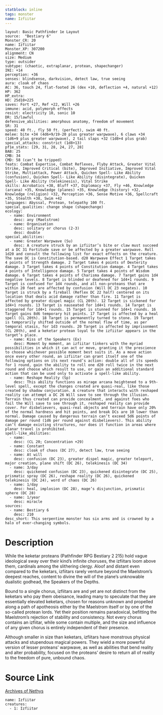```yaml
---
statblock: inline
tags: monster
name: Izfiitar
---
```

```statblock
layout: Basic Pathfinder 1e Layout
source:  "Bestiary 6"
Monster_CR: 20
name: Izfiitar
Monster_XP: 307200
alignment: CN
size: Medium
type: outsider
subtype: (chaotic, extraplanar, protean, shapechanger)
INI: +14
perception: +36
senses: blindsense, darkvision, detect law, true seeing
aura: cloak of chaos
AC: 36, touch 24, flat-footed 26 (dex +10, deflection +4, natural +12)
HP: 362
HP_extra: 
HD: 25d10+225
saves: Fort +27, Ref +22, Will +26
immune: acid, polymorph effects
resist: electricity 10, sonic 10
DR: 15/lawful
defensive_abilities: amorphous anatomy, freedom of movement
SR: 31
speed: 40 ft., fly 50 ft. (perfect), swim 40 ft.
melee: bite +34 (4d6+9/19-20 plus greater warpwave), 6 claws +34 (1d6+9 plus greater warpwave), 2 tail slaps +32 (1d8+4 plus grab)
special_attacks: constrict (1d8+13)
pf1e_stats: [29, 31, 28, 24, 27, 28]
BAB: 25
CMB: 34
CMD: 58 (can’t be tripped)
feats: Combat Expertise, Combat Reflexes, Flyby Attack, Greater Vital Strike, Improved Critical (bite), Improved Initiative, Improved Vital Strike, Multiattack, Power Attack, Quicken Spell- Like Ability (confusion), Quicken Spell- Like Ability (disintegrate), Quicken Spell- Like Ability (telekinesis), Vital Strike
skills: Acrobatics +38, Bluff +37, Diplomacy +37, Fly +46, Knowledge (arcana) +35, Knowledge (planes) +35, Knowledge (history) +32, Knowledge (religion) +32, Perception +36, Sense Motive +36, Spellcraft +35, Stealth +38, Swim +42
languages: Abyssal, Protean, telepathy 100 ft.
special_qualities: change shape (shapechange)
ecology:
  - name: Environment
    desc: any (Maelstrom)
  - name: Organisation
    desc: solitary or chorus (2-3)
    desc: double
special_abilities:
  - name: Greater Warpwave (Su)
    desc: A creature struck by an izfiitar’s bite or claw must succeed at a DC 31 Fortitude save or be affected by a greater warpwave. Roll 1d20 and consult the following list for exact effects on the creature. The save DC is Constitution-based. d20 Warpwave Effect 1 Target takes 4 points of Strength damage. 2 Target takes 4 points of Dexterity damage. 3 Target takes 4 points of Constitution damage. 4 Target takes 4 points of Intelligence damage. 5 Target takes 4 points of Wisdom damage. 6 Target takes 4 points of Charisma damage. 7 Target gains 1d4 negative levels. 8 Target is blinded or deafened for 1d4+1 rounds. 9 Target is confused for 1d4 rounds, and all non-proteans that are within 20 feet are affected by confusion (Will DC 23 negates). 10 Target is struck by a fireball (Reflex DC 22 half) centered on its location that deals acid damage rather than fire. 11 Target is affected by greater dispel magic (CL 20th). 12 Target is sickened for 1d4+1 rounds. 13 Target is nauseated for 1d4+1 rounds. 14 Target is staggered for 1d4+1 rounds. 15 Target is stunned for 1d4+1 rounds. 16 Target gains 8d6 temporary hit points. 17 Target is affected by a heal spell (CL 20th). 18 Target is permanently turned to stone. 19 Target is temporarily shifted outside of the normal flow of time, as per temporal stasis, for 1d3 rounds. 20 Target is affected by imprisonment (CL 20th), and a keketar protean loyal to the izfiitar appears in the target’s place.
  - name: Kiss of the Speakers (Ex)
    desc: Moment by moment, an izfiitar tinkers with the myriad possibilities in which it can act or move, granting it the prescience to choose whichever possible moment best suits it. As a move action once every other round, an izfiitar can grant itself one of the following options on its next round’s action: double all of its speeds for 1 round, gain the ability to roll one d20 roll twice in the next round and choose which result to use, or gain an additional standard action that can be used only to activate a spell-like ability.
  - name: Reshape Reality (Sp)
    desc: This ability functions as mirage arcana heightened to a 9th-level spell, except the changes created are quasi-real, like those created by shadow conjuration. A creature that interacts with reshaped reality can attempt a DC 26 Will save to see through the illusion. Terrain thus created can provide concealment, and against foes who fail the Will save to see through it, reshaped reality can provide cover. For disbelievers, quasi-real objects and terrain have only 20% of the normal hardness and hit points, and break DCs are 10 lower than normal. Damage caused by dangerous terrain can’t exceed 5d6 points of damage per round (1d6 per round against disbelievers). This ability can’t damage existing structures, nor does it function in areas where planar travel is prohibited.
spell-like_abilities:
  - name:
    desc: (CL 20; Concentration +29)
  - name: Constant
    desc: cloak of chaos (DC 27), detect law, true seeing
  - name: At will
    desc: confusion (DC 23), greater dispel magic, greater teleport, major creation, plane shift (DC 26), telekinesis (DC 34)
  - name: 3/day
    desc: quickened confusion (DC 23), quickened disintegrate (DC 25), prismatic spray (DC 26), reshape reality (DC 26), quickened telekinesis (DC 24), word of chaos (DC 26)
  - name: 1/day
    desc: heal, implosion (DC 28), mage’s disjunction, prismatic sphere (DC 28)
  - name: 1/year
    desc: miracle
sources:
  - name: Bestiary 6
    desc: 210
desc_short: This serpentine monster has six arms and is crowned by a halo of ever-changing symbols.
```
# Description
While the keketar proteans (Pathfinder RPG Bestiary 2 215) hold vague ideological sway over their kind’s infinite choruses, the izfiitars loom above them, cardinals among the slithering clergy. Aloof and distant even compared to the keketars, izfiitars rarely venture beyond the Maelstrom’s deepest reaches, content to divine the will of the plane’s unknowable dualistic godhead, the Speakers of the Depths. 

Bound to a single chorus, izfiitars are and yet are not distinct from the keketars who pay them obeisance, leading many to speculate that they are essentially elevated keketars, chosen for reasons unknown and propelled along a path of apotheosis either by the Maelstrom itself or by one of the so-called protean lords. Yet their position remains paradoxical, befitting the Maelstrom’s rejection of stability and consistency. Not every chorus contains an izfiitar, while some contain multiple, and the size and influence of any given chorus is entirely independent of their presence. 

Although smaller in size than keketars, izfiitars have monstrous physical attacks and stupendous magical powers. They wield a more powerful version of lesser proteans’ warpwave, as well as abilities that bend reality and alter probability, focused on the proteans’ desire to return all of reality to the freedom of pure, unbound chaos.
# Source Link
[Archives of Nethys](https://aonprd.com/MonsterDisplay.aspx?ItemName=Izfiitar)
```encounter-table
name: Izfiitar
creatures:
  - 1: Izfiitar
```
